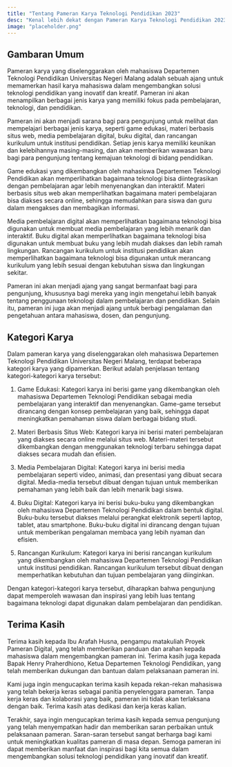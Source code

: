```yaml
---
title: "Tentang Pameran Karya Teknologi Pendidikan 2023"
desc: "Kenal lebih dekat dengan Pameran Karya Teknologi Pendidikan 2023. Apa saja yang akan dipamerkan? Bagaimana cara mengirimkan karya?"
image: "placeholder.png"
---
```


## Gambaran Umum

Pameran karya yang diselenggarakan oleh mahasiswa Departemen Teknologi Pendidikan Universitas Negeri Malang adalah sebuah ajang untuk memamerkan hasil karya mahasiswa dalam mengembangkan solusi teknologi pendidikan yang inovatif dan kreatif. Pameran ini akan menampilkan berbagai jenis karya yang memiliki fokus pada pembelajaran, teknologi, dan pendidikan.

Pameran ini akan menjadi sarana bagi para pengunjung untuk melihat dan mempelajari berbagai jenis karya, seperti game edukasi, materi berbasis situs web, media pembelajaran digital, buku digital, dan rancangan kurikulum untuk institusi pendidikan. Setiap jenis karya memiliki keunikan dan kelebihannya masing-masing, dan akan memberikan wawasan baru bagi para pengunjung tentang kemajuan teknologi di bidang pendidikan.

Game edukasi yang dikembangkan oleh mahasiswa Departemen Teknologi Pendidikan akan memperlihatkan bagaimana teknologi bisa diintegrasikan dengan pembelajaran agar lebih menyenangkan dan interaktif. Materi berbasis situs web akan memperlihatkan bagaimana materi pembelajaran bisa diakses secara online, sehingga memudahkan para siswa dan guru dalam mengakses dan membagikan informasi.

Media pembelajaran digital akan memperlihatkan bagaimana teknologi bisa digunakan untuk membuat media pembelajaran yang lebih menarik dan interaktif. Buku digital akan memperlihatkan bagaimana teknologi bisa digunakan untuk membuat buku yang lebih mudah diakses dan lebih ramah lingkungan. Rancangan kurikulum untuk institusi pendidikan akan memperlihatkan bagaimana teknologi bisa digunakan untuk merancang kurikulum yang lebih sesuai dengan kebutuhan siswa dan lingkungan sekitar.

Pameran ini akan menjadi ajang yang sangat bermanfaat bagi para pengunjung, khususnya bagi mereka yang ingin mengetahui lebih banyak tentang penggunaan teknologi dalam pembelajaran dan pendidikan. Selain itu, pameran ini juga akan menjadi ajang untuk berbagi pengalaman dan pengetahuan antara mahasiswa, dosen, dan pengunjung.

## Kategori Karya

Dalam pameran karya yang diselenggarakan oleh mahasiswa Departemen Teknologi Pendidikan Universitas Negeri Malang, terdapat beberapa kategori karya yang dipamerkan. Berikut adalah penjelasan tentang kategori-kategori karya tersebut:

1. Game Edukasi: Kategori karya ini berisi game yang dikembangkan oleh mahasiswa Departemen Teknologi Pendidikan sebagai media pembelajaran yang interaktif dan menyenangkan. Game-game tersebut dirancang dengan konsep pembelajaran yang baik, sehingga dapat meningkatkan pemahaman siswa dalam berbagai bidang studi.

2. Materi Berbasis Situs Web: Kategori karya ini berisi materi pembelajaran yang diakses secara online melalui situs web. Materi-materi tersebut dikembangkan dengan menggunakan teknologi terbaru sehingga dapat diakses secara mudah dan efisien.

3. Media Pembelajaran Digital: Kategori karya ini berisi media pembelajaran seperti video, animasi, dan presentasi yang dibuat secara digital. Media-media tersebut dibuat dengan tujuan untuk memberikan pemahaman yang lebih baik dan lebih menarik bagi siswa.

4. Buku Digital: Kategori karya ini berisi buku-buku yang dikembangkan oleh mahasiswa Departemen Teknologi Pendidikan dalam bentuk digital. Buku-buku tersebut diakses melalui perangkat elektronik seperti laptop, tablet, atau smartphone. Buku-buku digital ini dirancang dengan tujuan untuk memberikan pengalaman membaca yang lebih nyaman dan efisien.

5. Rancangan Kurikulum: Kategori karya ini berisi rancangan kurikulum yang dikembangkan oleh mahasiswa Departemen Teknologi Pendidikan untuk institusi pendidikan. Rancangan kurikulum tersebut dibuat dengan memperhatikan kebutuhan dan tujuan pembelajaran yang diinginkan.

Dengan kategori-kategori karya tersebut, diharapkan bahwa pengunjung dapat memperoleh wawasan dan inspirasi yang lebih luas tentang bagaimana teknologi dapat digunakan dalam pembelajaran dan pendidikan.

## Terima Kasih

Terima kasih kepada Ibu Arafah Husna, pengampu matakuliah Proyek Pameran Digital, yang telah memberikan panduan dan arahan kepada mahasiswa dalam mengembangkan pameran ini. Terima kasih juga kepada Bapak Henry Praherdhiono, Ketua Departemen Teknologi Pendidikan, yang telah memberikan dukungan dan bantuan dalam pelaksanaan pameran ini.

Kami juga ingin mengucapkan terima kasih kepada rekan-rekan mahasiswa yang telah bekerja keras sebagai panitia penyelenggara pameran. Tanpa kerja keras dan kolaborasi yang baik, pameran ini tidak akan terlaksana dengan baik. Terima kasih atas dedikasi dan kerja keras kalian.

Terakhir, saya ingin mengucapkan terima kasih kepada semua pengunjung yang telah menyempatkan hadir dan memberikan saran perbaikan untuk pelaksanaan pameran. Saran-saran tersebut sangat berharga bagi kami untuk meningkatkan kualitas pameran di masa depan. Semoga pameran ini dapat memberikan manfaat dan inspirasi bagi kita semua dalam mengembangkan solusi teknologi pendidikan yang inovatif dan kreatif.
